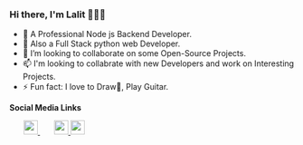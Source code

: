 ### Hi there, I'm Lalit 👋👨‍💻

<ul>
 <li>
  🔭 A Professional Node js Backend Developer. 
 </li>
 <li>
  🔭 Also a Full Stack python web Developer.
 </li>
 <li>
 👯 I’m looking to collaborate on some Open-Source Projects.
 </li>
 <li>
 📫 I'm looking to collabrate with new Developers and work on Interesting Projects. 
 </li>
 <li>
 ⚡ Fun fact: I love to Draw🧐, Play Guitar.
 </li>
</ul>

<b>Social Media Links</b>

<a href="https://www.linkedin.com/in/lalit-vavdara-6922751a1/" style="padding-right:25px; padding-left:25px;">
 <img height="25" width="25" src="https://cdn.jsdelivr.net/npm/simple-icons@v3/icons/linkedin.svg" />
</a>      

<a href="https://www.instagram.com/lv_1601/">
 <img height="25" width="25" src="https://cdn.jsdelivr.net/npm/simple-icons@v3/icons/instagram.svg" />   
</a>        

<a href="https://twitter.com/Lalit83589760">
 <img height="25" width="25" src="https://cdn.jsdelivr.net/npm/simple-icons@v3/icons/twitter.svg" />    
</a>     



